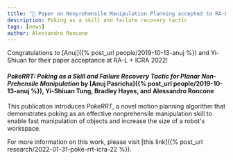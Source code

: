 ```yaml
---
title: "📑 Paper on Nonprehensile Manipulation Planning accepted to RA-L + ICRA 2022!"
description: Poking as a skill and failure recovery tactic
tags: [news]
author: Alessandro Roncone
---
```


Congratulations to [Anuj]({% post_url people/2019-10-13-anuj %}) and Yi-Shiuan for their paper acceptance at RA-L + ICRA 2022!


#### _PokeRRT: Poking as a Skill and Failure Recovery Tactic for Planar Non-Prehensile Manipulation_ by [Anuj Pasricha]({% post_url people/2019-10-13-anuj %}), Yi-Shiuan Tung, Bradley Hayes, and Alessandro Roncone

This publication introduces _PokeRRT_, a novel motion planning algorithm that demonstrates poking as an effective nonprehensile manipulation skill to enable fast manipulation of objects and increase the size of a robot's workspace.

For more information on this work, please visit [this link]({% post_url research/2022-01-31-poke-rrt-icra-22 %}).
